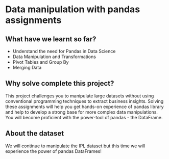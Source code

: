# Data manipulation with pandas assignments

## What have we learnt so far?
* Understand the need for Pandas in Data Science
* Data Manipulation and Transformations
* Pivot Tables and Group By
* Merging Data

## Why solve complete this project?

This project challenges you to manipulate large datasets without using conventional programming 
techniques to extract business insights. Solving these assignments will help you get hands-on experience
of pandas library and help to develop a strong base for more complex data manipulations.
You will become proficient with the power-tool of pandas - the DataFrame.

## About the dataset
We will continue to manipulate the IPL dataset but this time we will experience the power
of pandas DataFrames!
